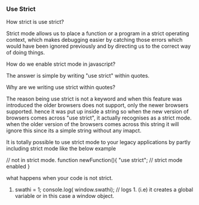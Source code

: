 ### Use Strict

How strict is use strict?

Strict mode allows us to place a function or a program in a strict operating context, which makes debugging easier by catching those errors which would have been ignored previously and by directing us to the correct way of doing things.

How do we enable strict mode in javascript?

The answer is simple by writing "use strict" within quotes. 

Why are we writing use strict within quotes?

The reason being use strict is not a keyword and when this feature was introduced the older browsers does not support, only the newer browsers supported. hence it was put up inside a string so when the new version of browsers comes across "use strict", it actually recognises as a strict mode. when the older version of the browsers comes across this string it will ignore this since its a simple string without any imapct.

It is totally possible to use strict mode to your legacy applications by partly including strict mode like the below example

// not in strict mode.
function newFunction(){
"use strict";
// strict mode enabled 
}

what happens when your code is not strict.

1) swathi = 1;
console.log(  window.swathi);
// logs 1. (i.e) it creates a global variable or in this case a window object.
